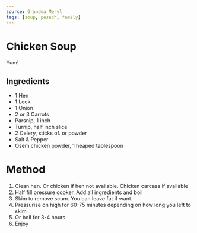 ```yaml
---
source: Grandma Meryl
tags: [soup, pesach, family]
---
```


# Chicken Soup

Yum!

## Ingredients

- 1 Hen
- 1 Leek
- 1 Onion
- 2 or 3 Carrots
- Parsnip, 1 inch
- Turnip, half inch slice
- 2 Celery, sticks of. or powder
- Salt & Pepper
- Osem chicken powder, 1 heaped tablespoon

# Method

1. Clean hen. Or chicken if hen not available. Chicken carcass if available
2. Half fill pressure cooker. Add all ingredients and boil
3. Skim to remove scum. You can leave fat if want.
4. Pressurise on high for 60-75 minutes depending on how long you left to skim
5. Or boil for 3-4 hours
6. Enjoy

